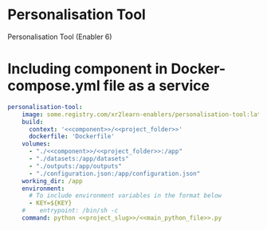 # Personalisation Tool
Personalisation Tool (Enabler 6)

# Including component in Docker-compose.yml file as a service 

```yaml
personalisation-tool:
    image: some.registry.com/xr2learn-enablers/personalisation-tool:latest
    build:
      context: '<<component>>/<<project_folder>>'
      dockerfile: 'Dockerfile'
    volumes:
      - "./<<component>>/<<project_folder>>:/app"
      - "./datasets:/app/datasets"
      - "./outputs:/app/outputs"
      - "./configuration.json:/app/configuration.json"
    working_dir: /app
    environment:
      # To include environment variables in the format below
      - KEY=${KEY}
    #    entrypoint: /bin/sh -c
    command: python <<project_slug>>/<<main_python_file>>.py
```